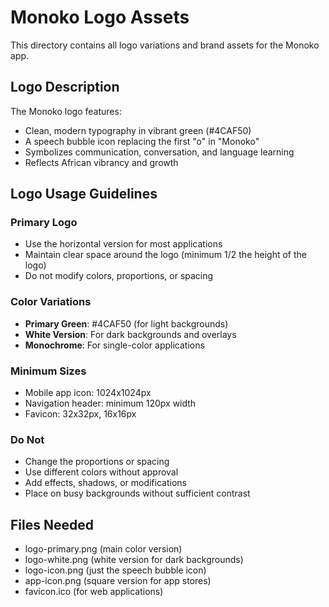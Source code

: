# Monoko Logo Assets

This directory contains all logo variations and brand assets for the Monoko app.

## Logo Description
The Monoko logo features:
- Clean, modern typography in vibrant green (#4CAF50)
- A speech bubble icon replacing the first "o" in "Monoko"
- Symbolizes communication, conversation, and language learning
- Reflects African vibrancy and growth

## Logo Usage Guidelines

### Primary Logo
- Use the horizontal version for most applications
- Maintain clear space around the logo (minimum 1/2 the height of the logo)
- Do not modify colors, proportions, or spacing

### Color Variations
- **Primary Green**: #4CAF50 (for light backgrounds)
- **White Version**: For dark backgrounds and overlays
- **Monochrome**: For single-color applications

### Minimum Sizes
- Mobile app icon: 1024x1024px
- Navigation header: minimum 120px width
- Favicon: 32x32px, 16x16px

### Do Not
- Change the proportions or spacing
- Use different colors without approval
- Add effects, shadows, or modifications
- Place on busy backgrounds without sufficient contrast

## Files Needed
- logo-primary.png (main color version)
- logo-white.png (white version for dark backgrounds)
- logo-icon.png (just the speech bubble icon)
- app-icon.png (square version for app stores)
- favicon.ico (for web applications)
